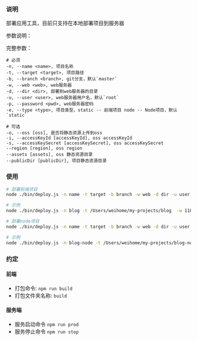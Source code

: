 ### 说明

部署应用工具，目前只支持在本地部署项目到服务器

参数说明：

完整参数： 

```
# 必须
-n, --name <name>, 项目名称
-t, --target <target>, 项目路径
-b, --branch <branch>, git分支，默认`master`
-w, --web <web>, web服务器
-d, --dir <dir>, 部署到web服务器的目录
-u, --user <user>, web服务器用户名，默认`root`
-p, --password <pwd>, web服务器密码
-e, --type <type>, 项目类型，static -- 前端项目 node -- Node项目，默认`static`

# 可选
-o, --oss [oss], 是否将静态资源上传到oss
-i, --accessKeyId [accessKeyId], oss accessKeyId
-s, --accessKeySecret [accessKeySecret], oss accessKeySecret
--region [region], oss region
--assets [assets], oss 静态资源目录
--publicDir [publicDir], 项目静态资源目录
```

### 使用

```sh
# 部署前端项目
node ./bin/deploy.js -n name -t target -b branch -w web -d dir -u user -p pwd -e type

# 示例
node ./bin/deploy.js -n blog -t /Users/weihome/my-projects/blog  -w 118.18.18.118 -d /var/proj/ -p 123456

# 部署node项目
node ./bin/deploy.js -n name -t target -b branch -w web -d dir -u user -p pwd -e type

# 示例
node ./bin/deploy.js -n blog-node -t /Users/weihome/my-projects/blog-node -b master -w 118.18.18.118 -d /var/proj/ -u root -p 123456 -e node

```

### 约定

#### 前端

- 打包命令:  `npm run build`
- 打包文件夹名称: `build`

#### 服务端
- 服务启动命令 `npm run prod`  
- 服务停止命令 `npm run stop`  
